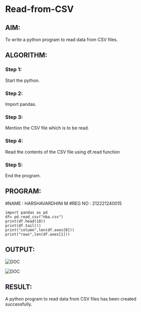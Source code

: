 # Read-from-CSV

## AIM: 
To write a python program to read data from CSV files.

## ALGORITHM:
### Step 1:
Start the python.

### Step 2:
Import pandas.

### Step 3:
Mention the CSV file which is to be read.

### Step 4:
Read the contents of the CSV file using df.read function

### Step 5:
End the program.

## PROGRAM:
#NAME : HARSHAVARDHINI M
#REG NO : 212221240015
~~~
import pandas as pd
df= pd.read_csv("nba.csv")
print(df.head(10))
print(df.tail())
print("column",len(df.axes[0]))
print("rows",len(df.axes[1]))
~~~

## OUTPUT:
![DOC](https://user-images.githubusercontent.com/93427208/153541366-7a25e28b-8b92-4361-99e7-c5585032ec81.png)

![DOC](https://user-images.githubusercontent.com/93427208/153541394-15734c53-e90e-4d97-95ac-024266017dfe.png)



## RESULT:
A python program to read data from CSV files has been created successfully.
